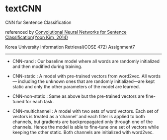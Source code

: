 # textCNN
CNN for Sentence Classification

referenced by [Convolutional Neural Networks for Sentence Classification(Yoon Kim, 2014)](https://arxiv.org/abs/1408.5882)

Korea University Information Retrieval(COSE 472) Assignment7

-----

- CNN-rand : Our baseline model where all words are randomly initialized and then modified during training. 

- CNN-static : A model with pre-trained vectors from word2vec. All words— including the unknown ones that are randomly initialized—are kept static and only the other parameters of the model are learned. 

- CNN-non-static : Same as above but the pre-trained vectors are fine-tuned for each task.

- CNN-multichannel : A model with two sets of word vectors. Each set of vectors is treated as a ‘channel’ and each filter is applied to both channels, but gradients are backpropagated only through one of the channels. Hence the model is able to fine-tune one set of vectors while keeping the other static. Both channels are initialized with word2vec.
